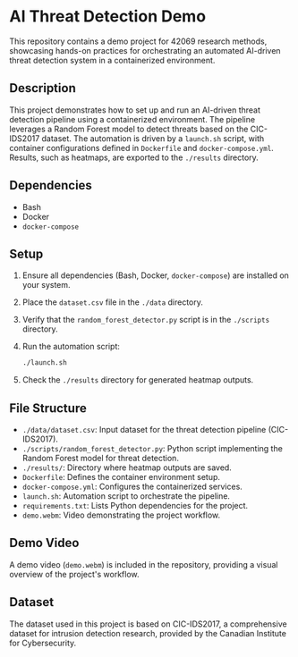 # AI Threat Detection Demo

This repository contains a demo project for 42069 research methods, showcasing hands-on practices for orchestrating an automated AI-driven threat detection system in a containerized environment.

## Description

This project demonstrates how to set up and run an AI-driven threat detection pipeline using a containerized environment. The pipeline leverages a Random Forest model to detect threats based on the CIC-IDS2017 dataset. The automation is driven by a `launch.sh` script, with container configurations defined in `Dockerfile` and `docker-compose.yml`. Results, such as heatmaps, are exported to the `./results` directory.

## Dependencies

- Bash
- Docker
- `docker-compose`

## Setup

1. Ensure all dependencies (Bash, Docker, `docker-compose`) are installed on your system.

2. Place the `dataset.csv` file in the `./data` directory.

3. Verify that the `random_forest_detector.py` script is in the `./scripts` directory.

4. Run the automation script:

   ```bash
   ./launch.sh
   ```

5. Check the `./results` directory for generated heatmap outputs.

## File Structure

- `./data/dataset.csv`: Input dataset for the threat detection pipeline (CIC-IDS2017).
- `./scripts/random_forest_detector.py`: Python script implementing the Random Forest model for threat detection.
- `./results/`: Directory where heatmap outputs are saved.
- `Dockerfile`: Defines the container environment setup.
- `docker-compose.yml`: Configures the containerized services.
- `launch.sh`: Automation script to orchestrate the pipeline.
- `requirements.txt`: Lists Python dependencies for the project.
- `demo.webm`: Video demonstrating the project workflow.

## Demo Video

A demo video (`demo.webm`) is included in the repository, providing a visual overview of the project's workflow.

## Dataset

The dataset used in this project is based on CIC-IDS2017, a comprehensive dataset for intrusion detection research, provided by the Canadian Institute for Cybersecurity.
